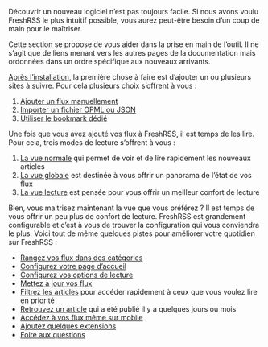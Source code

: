 Découvrir un nouveau logiciel n’est pas toujours facile. Si nous avons voulu
FreshRSS le plus intuitif possible, vous aurez peut-être besoin d’un coup de
main pour le maîtriser.

Cette section se propose de vous aider dans la prise en main de l’outil. Il
ne s’agit que de liens menant vers les autres pages de la documentation mais
ordonnées dans un ordre spécifique aux nouveaux arrivants.

[Après l’installation](../../en/admins/03_Installation.md), la première
chose à faire est d’ajouter un ou plusieurs sites à suivre. Pour cela
plusieurs choix s’offrent à vous :

1. [Ajouter un flux manuellement](04_Subscriptions.md#ajouter-un-flux)
2. [Importer un fichier OPML ou JSON](04_Subscriptions.md#import-et-export)
3. [Utiliser le bookmark dédié](04_Subscriptions.md#utiliser-le-bookmark)

Une fois que vous avez ajouté vos flux à FreshRSS, il est temps de les
lire. Pour cela, trois modes de lecture s’offrent à vous :

1. [La vue normale](03_Main_view.md#la-vue-normale) qui permet de voir et de
	lire rapidement les nouveaux articles
2. [La vue globale](03_Main_view.md#la-vue-globale) est destinée à vous
	offrir un panorama de l’état de vos flux
3. [La vue lecture](03_Main_view.md#la-vue-lecture) est pensée pour vous
	offrir un meilleur confort de lecture

Bien, vous maitrisez maintenant la vue que vous préférez ? Il est temps de
vous offrir un peu plus de confort de lecture. FreshRSS est grandement
configurable et c’est à vous de trouver la configuration qui vous conviendra
le plus. Voici tout de même quelques pistes pour améliorer votre quotidien
sur FreshRSS :

* [Rangez vos flux dans des catégories](04_Subscriptions.md#organisation-des-flux)
* [Configurez votre page d’accueil](05_Configuration.md#personnaliser-la-vue)
* [Configurez vos options de lecture](05_Configuration.md#reading)
* [Mettez à jour vos flux](03_Main_view.md#rafraîchir-les-flux)
* [Filtrez les articles](03_Main_view.md#filtrer-les-articles) pour accéder	rapidement à ceux que vous voulez lire en priorité
* [Retrouvez un article](03_Main_view.md#rechercher-des-articles) qui a été	publié il y a quelques jours ou mois
* [Accédez à vos flux même sur mobile](06_Mobile_access.md)
* [Ajoutez quelques extensions](https://github.com/FreshRSS/Extensions)
* [Foire aux questions](07_Frequently_Asked_Questions.md)
